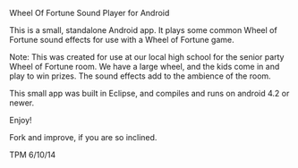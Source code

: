 Wheel Of Fortune Sound Player for Android

This is a small, standalone Android app. It plays some common Wheel of Fortune sound effects for use with a Wheel of Fortune game.

Note: This was created for use at our local high school for the senior party Wheel of Fortune room. We have a large wheel, and the kids come in and play to win prizes. The sound effects add to the ambience of the room.

This small app was built in Eclipse, and compiles and runs on android 4.2 or newer.

Enjoy!

Fork and improve, if you are so inclined.

TPM 6/10/14

